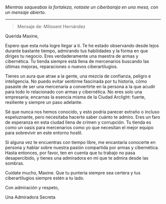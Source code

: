 _Mientras saqueabas la fortaleza, notaste un ciberbaraja en una mesa, con un mensaje abierto._

---

> Mensaje de: Milissent Hernández

Querida Maxine,

Espero que esta nota logre llegar a ti. Te he estado observando desde lejos durante bastante tiempo, admirando tus habilidades y la forma en que diriges tu negocio. Eres verdaderamente una maestra de armas y cibernética. Tu tienda siempre está llena de mercenarios buscando las últimas mejoras, reparaciones o nuevos ciberartilugios.

Tienes un aura que atrae a la gente, una mezcla de confianza, peligro e inteligencia. No puedo evitar sentirme fascinada por tu historia, cómo pasaste de ser una mercenaria a convertirte en la persona a la que acudir para todo lo relacionado con armas y cibernética. No eres solo una empresaria; encarnas la esencia misma de la Ciudad Arclight: fuerte, resiliente y siempre un paso adelante.

Sé que nunca nos hemos conocido, y esto podría parecer extraño o incluso espeluznante, pero necesitaba hacerte saber cuánto te admiro. Eres un faro de esperanza en esta ciudad llena de crimen y corrupción. Tu tienda es como un oasis para mercenarios como yo que necesitan el mejor equipo para sobrevivir en este entorno hostil.

Si alguna vez te encuentras con tiempo libre, me encantaría conocerte en persona y hablar sobre nuestra pasión compartida por armas y cibernética. Hasta entonces, por favor, ten en cuenta que tu trabajo no pasa desapercibido, y tienes una admiradora en mí que te admira desde las sombras.

Cuídate mucho, Maxine. Que tu puntería siempre sea certera y tus ciberartilugios siempre estén a tu lado.

Con admiración y respeto,

Una Admiradora Secreta
